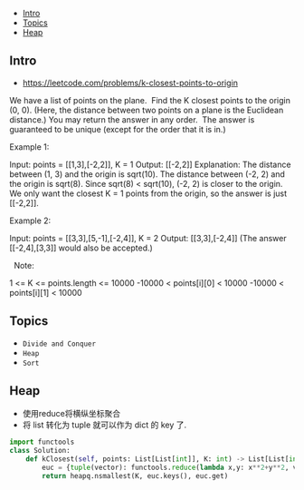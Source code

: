 - [Intro](#intro)
- [Topics](#topics)
- [Heap](#heap)

## Intro

- https://leetcode.com/problems/k-closest-points-to-origin

We have a list of points on the plane.  Find the K closest points to the origin (0, 0).
(Here, the distance between two points on a plane is the Euclidean distance.)
You may return the answer in any order.  The answer is guaranteed to be unique (except for the order that it is in.)
 

Example 1:

Input: points = [[1,3],[-2,2]], K = 1
Output: [[-2,2]]
Explanation: 
The distance between (1, 3) and the origin is sqrt(10).
The distance between (-2, 2) and the origin is sqrt(8).
Since sqrt(8) < sqrt(10), (-2, 2) is closer to the origin.
We only want the closest K = 1 points from the origin, so the answer is just [[-2,2]].


Example 2:

Input: points = [[3,3],[5,-1],[-2,4]], K = 2
Output: [[3,3],[-2,4]]
(The answer [[-2,4],[3,3]] would also be accepted.)

 
Note:

1 <= K <= points.length <= 10000
-10000 < points[i][0] < 10000
-10000 < points[i][1] < 10000




## Topics

- `Divide and Conquer`
- `Heap`
- `Sort`


## Heap

- 使用reduce将横纵坐标聚合
- 将 list 转化为 tuple 就可以作为 dict 的 key 了.

```py
import functools
class Solution:
    def kClosest(self, points: List[List[int]], K: int) -> List[List[int]]:
        euc = {tuple(vector): functools.reduce(lambda x,y: x**2+y**2, vector) for vector in points}
        return heapq.nsmallest(K, euc.keys(), euc.get)
```